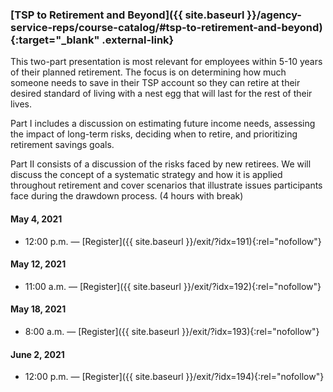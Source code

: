 ### [TSP to Retirement and Beyond]({{ site.baseurl }}/agency-service-reps/course-catalog/#tsp-to-retirement-and-beyond){:target="\_blank" .external-link}

This two-part presentation is most relevant for employees within 5-10 years of their planned retirement. The focus is on determining how much someone needs to save in their TSP account so they can retire at their desired standard of living with a nest egg that will last for the rest of their lives.

Part I includes a discussion on estimating future income needs, assessing the impact of long-term risks, deciding when to retire, and prioritizing retirement savings goals.

Part II consists of a discussion of the risks faced by new retirees. We will discuss the concept of a systematic strategy and how it is applied throughout retirement and cover scenarios that illustrate issues participants face during the drawdown process. (4 hours with break)

#### May 4, 2021

- 12:00 p.m. — [Register]({{ site.baseurl }}/exit/?idx=191){:rel="nofollow"}

#### May 12, 2021

- 11:00 a.m. — [Register]({{ site.baseurl }}/exit/?idx=192){:rel="nofollow"}

#### May 18, 2021

- 8:00 a.m. — [Register]({{ site.baseurl }}/exit/?idx=193){:rel="nofollow"}

#### June 2, 2021

- 12:00 p.m. — [Register]({{ site.baseurl }}/exit/?idx=194){:rel="nofollow"}
